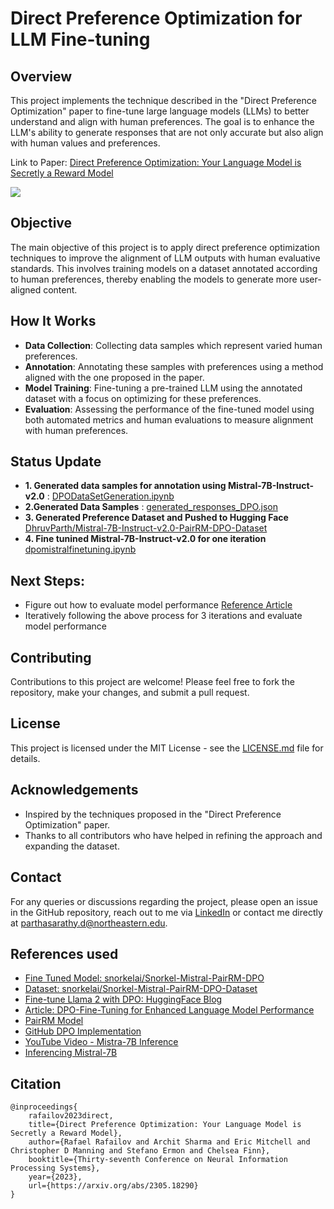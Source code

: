 # Direct Preference Optimization for LLM Fine-tuning

## Overview
This project implements the technique described in the "Direct Preference Optimization" paper to fine-tune large language models (LLMs) to better understand and align with human preferences. The goal is to enhance the LLM's ability to generate responses that are not only accurate but also align with human values and preferences.

Link to Paper: [Direct Preference Optimization: Your Language Model is Secretly a Reward Model](https://arxiv.org/abs/2305.18290)

![](https://www.marktechpost.com/wp-content/uploads/2023/06/Screenshot-2023-06-02-at-11.56.12-PM.png)

## Objective
The main objective of this project is to apply direct preference optimization techniques to improve the alignment of LLM outputs with human evaluative standards. This involves training models on a dataset annotated according to human preferences, thereby enabling the models to generate more user-aligned content.

## How It Works
- **Data Collection**: Collecting data samples which represent varied human preferences.
- **Annotation**: Annotating these samples with preferences using a method aligned with the one proposed in the paper.
- **Model Training**: Fine-tuning a pre-trained LLM using the annotated dataset with a focus on optimizing for these preferences.
- **Evaluation**: Assessing the performance of the fine-tuned model using both automated metrics and human evaluations to measure alignment with human preferences.

## Status Update
- **1. Generated data samples for annotation using Mistral-7B-Instruct-v2.0** : [DPODataSetGeneration.ipynb](./DPODataSetGeneration.ipynb)
- **2.Generated Data Samples** : [generated_responses_DPO.json](./generated_responses_DPO.json)
- **3. Generated Preference Dataset and Pushed to Hugging Face** [DhruvParth/Mistral-7B-Instruct-v2.0-PairRM-DPO-Dataset](https://huggingface.co/datasets/DhruvParth/Mistral-7B-Instruct-v2.0-PairRM-DPO-Dataset)
- **4. Fine tunined Mistral-7B-Instruct-v2.0 for one iteration** [dpomistralfinetuning.ipynb](./dpomistralfinetuning.ipynb)


## Next Steps:
- Figure out how to evaluate model performance [Reference Article](https://ritikjain51.medium.com/llms-fine-tuning-and-evaluation-f019515b1c67)
- Iteratively following the above process for 3 iterations and evaluate model performance

## Contributing
Contributions to this project are welcome! Please feel free to fork the repository, make your changes, and submit a pull request.

## License
This project is licensed under the MIT License - see the [LICENSE.md](./LICENSE.md) file for details.

## Acknowledgements
- Inspired by the techniques proposed in the "Direct Preference Optimization" paper.
- Thanks to all contributors who have helped in refining the approach and expanding the dataset.

## Contact
For any queries or discussions regarding the project, please open an issue in the GitHub repository, reach out to me via [LinkedIn](https://www.linkedin.com/in/parthadhruv/)  or contact me directly at parthasarathy.d@northeastern.edu.

## References used
- [Fine Tuned Model: snorkelai/Snorkel-Mistral-PairRM-DPO](https://huggingface.co/snorkelai/Snorkel-Mistral-PairRM-DPO)
- [Dataset: snorkelai/Snorkel-Mistral-PairRM-DPO-Dataset](https://huggingface.co/datasets/snorkelai/Snorkel-Mistral-PairRM-DPO-Dataset)
- [Fine-tune Llama 2 with DPO: HuggingFace Blog](https://huggingface.co/blog/dpo-trl)
- [Article: DPO-Fine-Tuning for Enhanced Language Model Performance](https://medium.com/@mauryaanoop3/dpo-fine-tuning-for-enhanced-language-model-performance-466fec349a5e)
- [PairRM Model](https://huggingface.co/llm-blender/PairRM)
- [GitHub DPO Implementation](https://github.com/eric-mitchell/direct-preference-optimization)
- [YouTube Video - Mistra-7B Inference](https://www.youtube.com/watch?v=eovBbABk3hw&ab_channel=Rohan-Paul-AI)
- [Inferencing Mistral-7B](https://github.com/rohan-paul/LLM-FineTuning-Large-Language-Models/blob/main/Mistral-7B-Inferencing.ipynb)

## Citation
```
@inproceedings{
    rafailov2023direct,
    title={Direct Preference Optimization: Your Language Model is Secretly a Reward Model},
    author={Rafael Rafailov and Archit Sharma and Eric Mitchell and Christopher D Manning and Stefano Ermon and Chelsea Finn},
    booktitle={Thirty-seventh Conference on Neural Information Processing Systems},
    year={2023},
    url={https://arxiv.org/abs/2305.18290}
}
```
